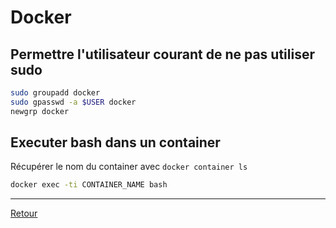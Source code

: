 # Docker

## Permettre l'utilisateur courant de ne pas utiliser sudo

```sh
sudo groupadd docker
sudo gpasswd -a $USER docker
newgrp docker
```

## Executer bash dans un container

Récupérer le nom du container avec `docker container ls`

```sh
docker exec -ti CONTAINER_NAME bash
```

----

[Retour](../index.md)
